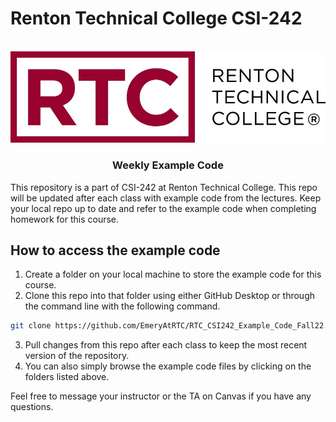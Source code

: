 # Renton Technical College CSI-242
<br />
<div align="center">  
    <img src="Images/logo.jpg" alt="Logo">
    <h3 align="center">Weekly Example Code</h3>
</div>

This repository is a part of CSI-242 at Renton Technical College. This repo will be updated after each class with example code from the lectures. Keep your local repo up to date and refer to the example code when completing homework for this course.

## How to access the example code

1. Create a folder on your local machine to store the example code for this course.
2. Clone this repo into that folder using either GitHub Desktop or through the command line with the following command.
```sh
git clone https://github.com/EmeryAtRTC/RTC_CSI242_Example_Code_Fall22.git
```
3. Pull changes from this repo after each class to keep the most recent version of the repository.
4. You can also simply browse the example code files by clicking on the folders listed above.

Feel free to message your instructor or the TA on Canvas if you have any questions.
